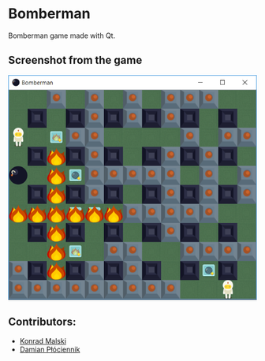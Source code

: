 # Bomberman
Bomberman game made with Qt.

## Screenshot from the game

![Bomberman Screenshot](img/ScreenShots/Bomberman_example.png)

## Contributors:
- [Konrad Malski](https://github.com/kmalski)
- [Damian Płóciennik](https://github.com/Vectrom)
